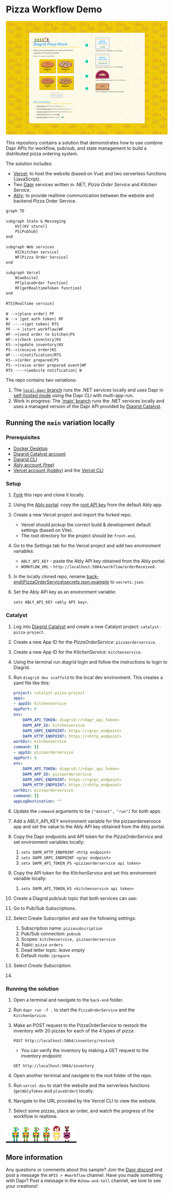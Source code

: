 # Pizza Workflow Demo

![catalyst pizza app](/images/catalyst-pizza-app.png)

This repository contains a solution that demonstrates how to use combine Dapr APIs for workflow,  pub/sub, and state management to build a distributed pizza ordering system.

The solution includes:

- [Vercel](https://vercel.com); to host the website (based on Vue) and two serverless functions (JavaScript).
- Two [Dapr](http://dapr.io) services written in .NET, _Pizza Order Service_ and _Kitchen Service_.
- [Ably](https://ably.com/); to provide realtime communication between the website and backend Pizza Order   Service.

```mermaid
graph TD

subgraph State & Messaging
	KV[(KV store)]
	PS[PubSub]
end

subgraph Web services
	KS[Kitchen service]
	WF[Pizza Order Service]
end

subgraph Vercel
	W[website]
	PF[placeOrder function]
	RF[getRealtimeToken function]
end

RTS[Realtime service]

W -->|place order| PF
W --> |get auth token| RF
RF ---->|get token| RTS
PF --> |start workflow|WF
WF-->|send order to kitchen|PS
WF-->|check inventory|KV
KS-->|update inventory|KV
PS-->|receive order|KS
WF---->|notification|RTS
KS-->|order prepared|PS
PS-->|raise order prepared event|WF
RTS ---->|website notification| W
```

The repo contains two variations:

1. The [`local-dapr` branch](https://github.com/diagrid-labs/catalyst-pizza-demo/tree/local-dapr) runs the .NET services locally and uses Dapr in [self-hosted mode](https://docs.dapr.io/operations/hosting/self-hosted/self-hosted-overview/) using the Dapr CLI with multi-app-run.
2. Work in progress: The ['main' branch](https://github.com/diagrid-labs/catalyst-pizza-demo/tree/main) runs the .NET services locally and uses a managed version of the Dapr API provided by [Diagrid Catalyst](https://www.diagrid.io/catalyst).

## Running the `main` variation locally

### Prerequisites

- [Docker Desktop](https://www.docker.com/products/docker-desktop/)
- [Diagrid Catalyst account](https://catalyst.diagrid.io/)
- [Daigrid CLI](https://docs.dapr.io/getting-started/install-dapr-cli/)
- [Ably account (free)](https://www.ably.com/signup)
- [Vercel account (hobby)](https://vercel.com/signup) and the [Vercel CLI](https://vercel.com/docs/cli)

### Setup

1. [Fork](https://github.com/diagrid-labs/catalyst-pizza-demo/fork) this repo and clone it locally.
2. Using the [Ably portal](https://ably.com/accounts/): copy the [root API key](https://ably.com/docs/ids-and-keys#api-key) from the default Ably app.
3. Create a new Vercel project and import the forked repo.
   - Vercel should pickup the correct build & development default settings (based on Vite).
   - The root directory for the project should be `front-end`.
4. Go to the *Settings* tab for the Vercel project and add two environment variables:
   - `ABLY_API_KEY` - paste the Ably API key obtained from the Ably portal.
   - `WORKFLOW_URL` - `http://localhost:5064/workflow/orderReceived`.
5. In the locally cloned repo, rename [back-end\PizzaOrderService\secrets.json.example](back-end\PizzaOrderService\secrets.json.example) to `secrets.json`.
6. Set the Ably API key as an environment variable:

   `setx ABLY_API_KEY <ably API key>`.

### Catalyst

1. Log into [Diagrid Catalyst](https://catalyst.diagrid.io/) and create a new Catalyst project: `catalyst-pizza-project`.
2. Create a new App ID for the *PizzaOrderService*: `pizzaorderservice`.
3. Create a new App ID for the *KitchenService*: `kitchenservice`.
4. Using the terminal  run diagrid login and follow the instructions to login to Diagrid.
5. Run `diagrid dev scaffold` to the local dev environment. This creates a yaml file like this:

	```yaml
	project: catalyst-pizza-project
	apps:
	- appId: kitchenservice
	appPort: 0
	env:
		DAPR_API_TOKEN: diagrid://<dapr_api_token>
		DAPR_APP_ID: kitchenservice
		DAPR_GRPC_ENDPOINT: https://<grpc_endpoint>
		DAPR_HTTP_ENDPOINT: https://<http_endpoint>
	workDir: kitchenservice
	command: []
	- appId: pizzaorderservice
	appPort: 0
	env:
		DAPR_API_TOKEN: diagrid://<dapr_api_token>
		DAPR_APP_ID: pizzaorderservice
		DAPR_GRPC_ENDPOINT: https://<grpc_endpoint>
		DAPR_HTTP_ENDPOINT: https://<http_endpoint>
	workDir: pizzaorderservice
	command: []
	appLogDestination: ""
	```

6. Update the `command` arguments to be `["dotnet", "run"]` for both apps.
7. Add a ABLY_API_KEY environment variable for the pizzaorderservoce app and set the value to the Ably API key obtained from the Ably portal.


8. Copy the Dapr endpoints and API token for the *PizzaOrderService* and set environment variables locally:
    1. `setx DAPR_HTTP_ENDPOINT <http endpoint>`
    2. `setx DAPR_GRPC_ENDPOINT <grpc endpoint>`
    3. `setx DAPR_API_TOKEN_PS <pizzaorderservice api token>`
9.  Copy the API token for the *KitchenService* and set this environment variable locally:
    1. `setx DAPR_API_TOKEN_KS <kitchenservice api token>`
10. Create a Diagrid pub/sub topic that both services can use:
   1. Go to Pub/Sub Subscriptions.
   2. Select Create Subscription and use the following settings:
	  1. Subscription name: `pizzasubscription`
	  2. Pub/Sub connection: `pubsub`
	  3. Scopes: `kitchenservice, pizzaorderservice`
	  4. Topic: `pizza-orders`
	  5. Dead letter topic: *leave empty*
	  6. Default route: `/prepare`
   3. Select *Create Subscription*.
   4. 

### Running the solution

1. Open a terminal and navigate to the `back-end` folder.
2. Run `dapr run -f .` to start the `PizzaOrderService` and the `KitchenService`.
3. Make an POST request to the PizzaOrderService to restock the inventory with 20 pizzas for each of the 4 types of pizza:

   ```http
   POST http://localhost:5064/inventory/restock
   ```

   - You can verify the inventory by making a GET request to the inventory endpoint:

   ```http
   GET http://localhost:5064/inventory
   ```

4. Open another terminal and navigate to the root folder of the repo.
5. Run `vercel dev` to start the website and the serverless functions (`getAblyToken` and `placeOrder`) locally.
6. Navigate to the URL provided by the Vercel CLI to view the website.
7. Select some pizzas, place an order, and watch the progress of the workflow in realtime.

![tmnt](/images/tmnt.gif)

## More information

Any questions or comments about this sample? Join the [Dapr discord](https://bit.ly/dapr-discord) and post a message the `APIS > #workflow` channel.
Have you made something with Dapr? Post a message in the `#show-and-tell` channel, we love to see your creations!
